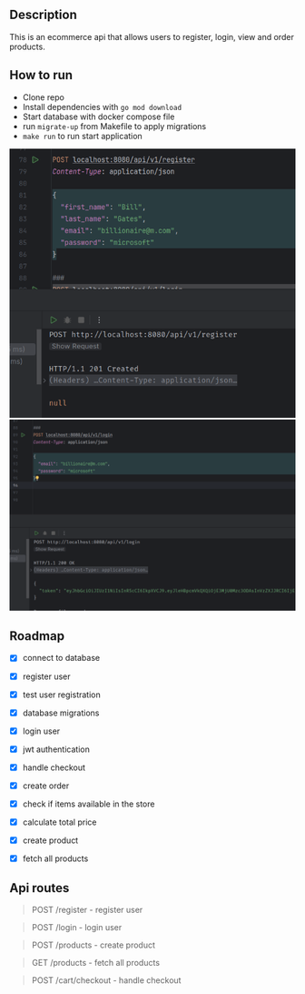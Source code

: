 ## Description
This is an ecommerce api that allows users to register, login, view and order products.

## How to run
- Clone repo
- Install dependencies with `go mod download`
- Start database with docker compose file
- run `migrate-up` from Makefile to apply migrations
- `make run` to run start application

![img.png](img.png)
![img_1.png](img_1.png)

## Roadmap
- [x] connect to database
- [x] register user
- [x] test user registration
- [x] database migrations 
- [x] login user
- [x] jwt authentication
- [x] handle checkout
- [x] create order
- [x] check if items available in the store
- [x] calculate total price
- [x] create product
- [x] fetch all products


## Api routes

> POST /register - register user

> POST /login - login user

> POST /products - create product

> GET /products - fetch all products

> POST /cart/checkout - handle checkout
